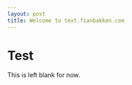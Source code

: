 ```yaml
---
layout: post
title: Welcome to text.fianbakken.com
---
```

<h1>Test</h1>
This is left blank for now. 
